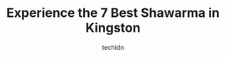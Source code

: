 ---
layout: ampstory
image: https://i0.wp.com/www.auto.or.id/wp-content/uploads/2023/06/dr-shawarma-and-curries-house-0-kingston-1686326519.jpeg?resize=640,853
author: techidn
featured: false
description: Kingston, Ontario, Canada is a haven for Shawarma enthusiasts, boasting an impressive array of 7 top-notch establishments. Whether youre a seasoned connoisseur or simply curious to explore 
title: Experience the 7 Best Shawarma in Kingston
cover:
   title: Experience the 7 Best Shawarma in Kingston
   subtitle: AUTO.OR.ID
   background: https://www.auto.or.id/wp-content/uploads/2023/06/dr-shawarma-and-curries-house-0-kingston-1686326519.jpeg

pages: 
 - layout: thirds
   top: <h1>#1 Shawarma El Mina</h1>
   bottom: "<p>Good food, a little pricey but no qualms there because its good quality. Sauces are balanced and dont overpower other flavours. The shawarma was well put together a</p>"
   background: https://www.auto.or.id/wp-content/uploads/2023/06/dr-shawarma-and-curries-house-1-kingston-1686326521.jpeg
   backgroundblur: true
 - layout: thirds
   top: <h1>#2 Shawarma Damascus</h1>
   bottom: "<p>101 Dalton Ave B8, Kingston, ON K7K 0C4, Canada</p>"
   background: https://www.auto.or.id/wp-content/uploads/2023/06/dr-shawarma-and-curries-house-2-kingston-1686326522.jpeg
   cta:
      link: https://www.auto.or.id/experience-the-7-best-shawarma-in-kingston/
      text: Experience the 7 Best Shawarma in Kingston
 - layout: thirds
   top: <h1>#3 Osmows Shawarma</h1>
   bottom: "<p>656 Gardiners Rd Unit 20B, Kingston, ON K7N 3X9, Canada</p>"
   background: https://images.unsplash.com/photo-1604755940773-d7d32c4e43e1?ixlib=rb-4.0.3&ixid=MnwxMjA3fDB8MHxwaG90by1wYWdlfHx8fGVufDB8fHx8&auto=format&fit=crop&w=640&h=853&q=80
   cta:
      link: https://www.auto.or.id/experience-the-7-best-shawarma-in-kingston/
      text: Experience the 7 Best Shawarma in Kingston
 - layout: thirds
   top: <h1>#4 Pita Pit</h1>
   bottom: "<p>108 Dalton Ave, Kingston, ON K7K 0C3, Canada</p>"
   background: https://images.unsplash.com/photo-1510883056135-32472f0e11b8?ixlib=rb-4.0.3&ixid=MnwxMjA3fDB8MHxwaG90by1wYWdlfHx8fGVufDB8fHx8&auto=format&fit=crop&w=640&h=853&q=80
   cta:
      link: https://www.auto.or.id/experience-the-7-best-shawarma-in-kingston/
      text: Experience the 7 Best Shawarma in Kingston
 - layout: thirds
   top: <h1>#5 House Of Donair</h1>
   bottom: "<p>394 Princess St #5, Kingston, ON K7L 1B8, Canada</p>"
   background: https://images.unsplash.com/photo-1629935643068-f5b616b00655?ixlib=rb-4.0.3&ixid=MnwxMjA3fDB8MHxwaG90by1wYWdlfHx8fGVufDB8fHx8&auto=format&fit=crop&w=640&h=853&q=80
   cta:
      link: https://www.auto.or.id/experience-the-7-best-shawarma-in-kingston/
      text: Experience the 7 Best Shawarma in Kingston
 - layout: thirds
   top: <h1>#6 Limestone Kabob House</h1>
   bottom: "<p>Uptown, 2511 Princess St, Kingston, ON K7M 8J5, Canada</p>"
   background: https://images.unsplash.com/photo-1607120349427-e3146fe0a68f?ixlib=rb-4.0.3&ixid=MnwxMjA3fDB8MHxwaG90by1wYWdlfHx8fGVufDB8fHx8&auto=format&fit=crop&w=640&h=853&q=80
   cta:
      link: https://www.auto.or.id/experience-the-7-best-shawarma-in-kingston/
      text: Experience the 7 Best Shawarma in Kingston
 - layout: thirds
   top: <h1>#7 Dr. Shawarma and curries house</h1>
   bottom: "<p>383 Princess St, Kingston, ON K7L 1B9, Canada</p>"
   background: https://images.unsplash.com/photo-1628188687881-0a34984b3531?ixlib=rb-4.0.3&ixid=MnwxMjA3fDB8MHxwaG90by1wYWdlfHx8fGVufDB8fHx8&auto=format&fit=crop&w=640&h=853&q=80
   cta:
      link: https://www.auto.or.id/experience-the-7-best-shawarma-in-kingston/
      text: Experience the 7 Best Shawarma in Kingston
 - layout: thirds
   middle: Continue reading...
   background: https://images.unsplash.com/photo-1630686120465-89debf3b32a8?ixlib=rb-4.0.3&ixid=MnwxMjA3fDB8MHxwaG90by1wYWdlfHx8fGVufDB8fHx8&auto=format&fit=crop&w=640&h=853&q=80
   cta:
      link: https://www.auto.or.id/experience-the-7-best-shawarma-in-kingston/
      text: Experience the 7 Best Shawarma in Kingston

---
